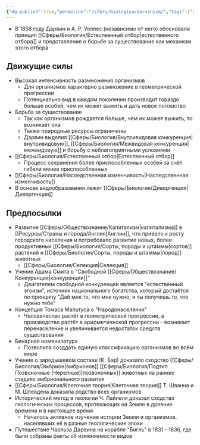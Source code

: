 ```yaml
---
{"dg-publish":true,"permalink":"/sfery/biologiya/darvinizm/","tags":["Эволюция"]}
---
```


- В 1858 году Дарвин и А. Р. Уоллес (независимо от него) обосновали принцип [[Сферы/Биология/Естественный отбор\|естественного отбора]] и представление о борьбе за существование как механизм этого отбора 
## Движущие силы
- Высокая интенсивность размножения организмов 
	- Для организмов характерно размножение в геометрической прогрессии 
	- Потенциально вид в каждом поколении производит гораздо больше особей, чем их может выжить и дать новое потомство 
- Борьба за существование 
	- Так как организмов рождается больше, чем их может выжить, то возникает она 
	- Также природные ресурсы ограничены 
	- Дарвин выделил [[Сферы/Биология/Внутривидовая конкуренция\|внутривидовую]], [[Сферы/Биология/Межвидовая конкуренция\|межвидовую]] и борьбу с неблагоприятными условиями
- [[Сферы/Биология/Естественный отбор\|Естественный отбор]] 
	- Процесс сохранения более приспособленных особей за счёт гибели менее приспособленных
- [[Сферы/Биология/Наследственная изменчивость\|Наследственная изменчивость]]
- В основе видообразования лежит [[Сферы/Биология/Дивергенция\|Дивергенция]] 
## Предпосылки
- Развитие [[Сферы/Обществознание/Капитализм\|капитализма]] в [[Ресурсы/Страны и города/Англия\|Англии]], что привело к росту городского населения и потребовало развитие новых, более продуктивных [[Сферы/Биология/Сорты, породы и штаммы\|сортов]] растений и [[Сферы/Биология/Сорты, породы и штаммы\|пород]] животных
	- [[Сферы/Биология/Селекция\|Селекция]]
- Учение Адама Смита о "Свободной [[Сферы/Обществознание/Конкуренция\|конкуренции]]"
	- Двигателем свободной конкуренции является "естественный эгоизм", источник национального богатства, который достаётся по принципу "Дай мне то, что мне нужно, и ты получишь то, что нужно тебе"
- Концепция Томаса Мальтуса о "Народонаселении"
	- Человечество растёт в геометрической прогрессии, а производство растёт в арифметической прогрессии - возникает перенаселение и увеличивается недостаток средств существования 
- Бинарная номенклатура 
	- Позволила созддать единую классификацию организмов во всём мире 
- Учение о зародышевом составе (К. Бэр) доказало сходство [[Сферы/Биология/Эмбрион\|эмбрионов]] [[Сферы/Биология/Подтип Позвоночные (Черепные)\|позвоночных]] животных на ранних стадиях эмбрионального развития 
- [[Сферы/Биология/Клеточная теория\|Клеточная теория]] Т. Шванна и М. Шлейдена доказала родство всех организмов 
- Исторический метод в геологии Ч. Лайлеля доказал сходство геологических процессов, протекающих на Земле в древние времена и в настоящее время 
	- Началось активное изучение истории Земли и организмов, населявших её в разные геологические эпохи 
- Путешествие Чарльза Дарвина на корабле "Бигль" в 1831 - 1836, где были собраны факты об изменяемости видов 